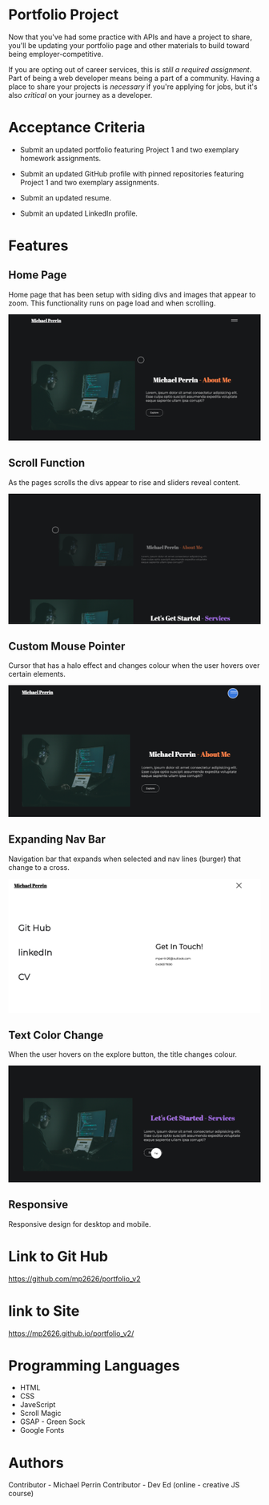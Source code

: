 # Portfolio Project 
 
Now that you've had some practice with APIs and have a project to share, you'll be updating your portfolio page and other materials to build toward being employer-competitive.

If you are opting out of career services, this is _still a required assignment_. Part of being a web developer means being a part of a community. Having a place to share your projects is _necessary_ if you're applying for jobs, but it's also _critical_ on your journey as a developer.

# Acceptance Criteria

* Submit an updated portfolio featuring Project 1 and two exemplary homework assignments.

* Submit an updated GitHub profile with pinned repositories featuring Project 1 and two exemplary assignments.

* Submit an updated resume.

* Submit an updated LinkedIn profile.

# Features

## Home Page

Home page that has been setup with siding divs and images that appear to zoom. This functionality runs on page load and when scrolling.

![Home Page](assets/images/mainpage.png)

## Scroll Function

As the pages scrolls the divs appear to rise and sliders reveal content.

![Scroll Function](assets/images/scroll.png)

## Custom Mouse Pointer

Cursor that has a halo effect and changes colour when the user hovers over certain elements.

![Pointer](assets/images/pointer.png)

## Expanding Nav Bar

Navigation bar that expands when selected and nav lines (burger) that change to a cross.

![Nav Bar](assets/images/nav.png)

## Text Color Change

When the user hovers on the explore button, the title changes colour.

![Tet Change](assets/images/textchange.png)

## Responsive

Responsive design for desktop and mobile.

# Link to Git Hub

https://github.com/mp2626/portfolio_v2    

# link to Site

https://mp2626.github.io/portfolio_v2/    

# Programming Languages
 * HTML 
 * CSS
 * JaveScript
 * Scroll Magic
 * GSAP - Green Sock
 * Google Fonts

# Authors
Contributor - Michael Perrin
Contributor - Dev Ed (online - creative JS course)